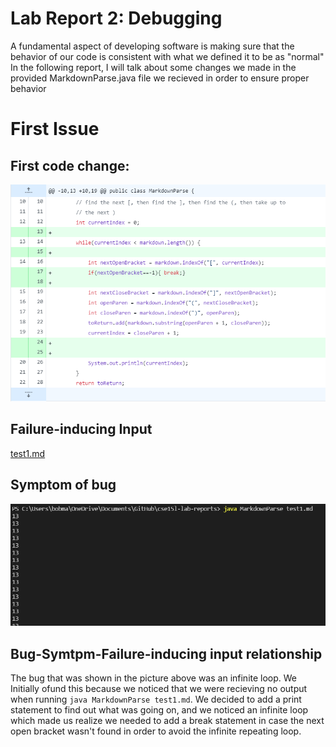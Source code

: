 # Lab Report 2: Debugging

A fundamental aspect of developing software is making sure that the behavior of our code is consistent with what we defined it to be as "normal" In the following report, I will talk about some changes we made in the provided MarkdownParse.java file we recieved in order to ensure proper behavior

# First Issue
## First code change:

![image](Lab2Change1.PNG)

## Failure-inducing Input
[test1.md](test1.md)


## Symptom of bug
![image](Lab2symptom1.PNG)

## Bug-Symtpm-Failure-inducing input relationship

The bug that was shown in the picture above was an infinite loop. We Initially ofund this because we noticed that we were recieving no output when running `java MarkdownParse test1.md`. We decided to add a print statement to find out what was going on, and we noticed an infinite loop which made us realize we needed to add a break statement in case the next open bracket wasn't found in order to avoid the infinite repeating loop.